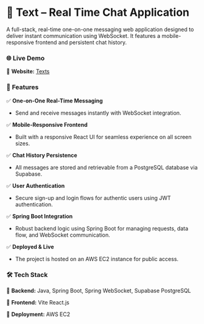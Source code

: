 # 💬 Text – Real Time Chat Application 

A full-stack, real-time one-on-one messaging web application designed to deliver instant communication using WebSocket. It features a mobile-responsive frontend and persistent chat history.

### 🌐 Live Demo

🔗 **Website:** [Texts](texts.sbs)

### 🚀 **Features**
✅ **One-on-One Real-Time Messaging**
- Send and receive messages instantly with WebSocket integration.

✅ **Mobile-Responsive Frontend**
- Built with a responsive React UI for seamless experience on all screen sizes.

✅ **Chat History Persistence**
- All messages are stored and retrievable from a PostgreSQL database via Supabase.

✅ **User Authentication**
- Secure sign-up and login flows for authentic users using JWT authentication.

✅ **Spring Boot Integration**
- Robust backend logic using Spring Boot for managing requests, data flow, and WebSocket communication.

✅ **Deployed & Live**
- The project is hosted on an AWS EC2 instance for public access.

### 🛠️ **Tech Stack**
🔹 **Backend:**
Java, Spring Boot, Spring WebSocket, Supabase PostgreSQL

🔹 **Frontend:**
Vite React.js

🔹 **Deployment:**
AWS EC2
